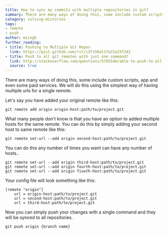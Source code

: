 ```yaml
---
title: How to sync my commits with multiple repositories in git?
summary: There are many ways of doing this, some include custom scripts, app and even some paid services. We will do this using the simplest way of having multiple urls for a single remote.
category: solving-mistories
tags:
- remote
- push
author: msingh
further_reading:
- title: Pushing to Multiple Git Repos
  link: https://gist.github.com/rvl/c3f156e117e22a25f242
- title: Push to all git remotes with just one command?
  link: http://stackoverflow.com/questions/5785549/able-to-push-to-all-git-remotes-with-the-one-command/5785618#5785618
  source: true
---
```

There are many ways of doing this, some include custom scripts, app and even some paid services. We will do this using the simplest way of having multiple urls for a single remote.

Let's say you have added your original remote like this:

```shell
git remote add origin origin-host:path/to/project.git
```

What many people don't know is that you have an option to added multiple hosts for the same remote. You can do this by simply adding your second host to same remote like this:

```shell
git remote set-url --add origin second-host:path/to/project.git
```

<!--break-->

You can do this any number of times you want can have any number of hosts..

```shell
git remote set-url --add origin third-host:path/to/project.git
git remote set-url --add origin fourth-host:path/to/project.git
git remote set-url --add origin fiveth-host:path/to/project.git
```

Your config file will look something like this:

```shell
[remote "origin"]
    url = origin-host:path/to/project.git
    url = second-host:path/to/project.git
    url = third-host:path/to/project.git
```


Now you can simply push your changes with a single command and they will be synced to all repositories.

```shell
git push origin {branch name}
```
